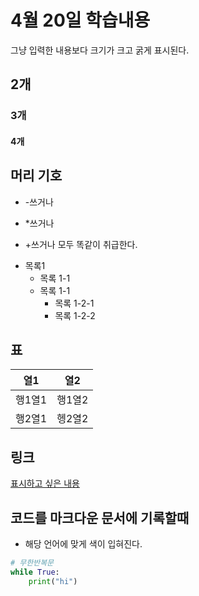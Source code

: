# 4월 20일 학습내용
그냥 입력한 내용보다 크기가 크고 굵게 표시된다.
## 2개
### 3개
#### 4개
## 머리 기호
- -쓰거나
* *쓰거나
+ +쓰거나 모두 똑같이 취급한다.

- 목록1
    * 목록 1-1
    + 목록 1-1
        - 목록 1-2-1
        * 목록 1-2-2
## 표
열1 | 열2 
----|---- 
행1열1|행1열2
행2열1|헹2열2

## 링크
[표시하고 싶은 내용](링크(리포지토리내의이름,URL))

## 코드를 마크다운 문서에 기록할때
- 해당 언어에 맞게 색이 입혀진다.
```python
# 무한반복문
while True:
    print("hi")
```
